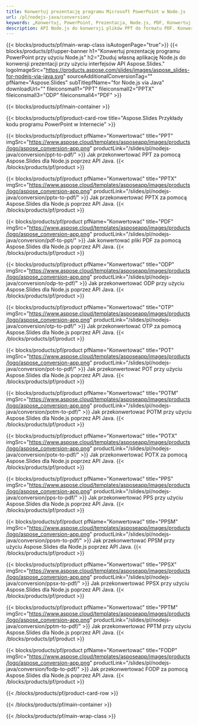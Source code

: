```yaml
---
title: Konwertuj prezentację programu Microsoft PowerPoint w Node.js
url: /pl/nodejs-java/conversion/
keywords: „Konwertuj, PowerPoint, Prezentacja, Node.js, PDF, Konwertuj na PDF, PPT na PDF”
description: API Node.js do konwersji plików PPT do formatu PDF. Konwertuj prezentacje do JPG, PNG i innych formatów w Node.js.
---
```



{{< blocks/products/pf/main-wrap-class isAutogenPage="true">}}
{{< blocks/products/pf/upper-banner h1="Konwertuj prezentację programu PowerPoint przy użyciu Node.js" h2="Zbuduj własną aplikację Node.js do konwersji prezentacji przy użyciu interfejsów API Aspose.Slides." logoImageSrc="https://products.aspose.com/slides/images/aspose_slides-for-nodejs-via-java.svg" sourceAdditionalConversionTag="" pfName="Aspose.Slides" subTitlepfName="for Node.js via Java" downloadUrl="" fileiconsmall1="PPT" fileiconsmall2="PPTX" fileiconsmall3="ODP" fileiconsmall4="PDF" >}}

{{< blocks/products/pf/main-container >}}

{{< blocks/products/pf/product-card-row title="Aspose.Slides Przykłady kodu programu PowerPoint w Internecie" >}}

{{< blocks/products/pf/product pfName="Konwertować" title="PPT" imgSrc="https://www.aspose.cloud/templates/asposeapp/images/products/logo/aspose_conversion-app.png" productLink="/slides/pl/nodejs-java/conversion/ppt-to-pdf/" >}}
Jak przekonwertować PPT za pomocą Aspose.Slides dla Node.js poprzez API Java.
{{< /blocks/products/pf/product >}}

{{< blocks/products/pf/product pfName="Konwertować" title="PPTX" imgSrc="https://www.aspose.cloud/templates/asposeapp/images/products/logo/aspose_conversion-app.png" productLink="/slides/pl/nodejs-java/conversion/pptx-to-pdf/" >}}
Jak przekonwertować PPTX za pomocą Aspose.Slides dla Node.js poprzez API Java.
{{< /blocks/products/pf/product >}}

{{< blocks/products/pf/product pfName="Konwertować" title="PDF" imgSrc="https://www.aspose.cloud/templates/asposeapp/images/products/logo/aspose_conversion-app.png" productLink="/slides/pl/nodejs-java/conversion/pdf-to-ppt/" >}}
Jak konwertować pliki PDF za pomocą Aspose.Slides dla Node.js poprzez API Java.
{{< /blocks/products/pf/product >}}

{{< blocks/products/pf/product pfName="Konwertować" title="ODP" imgSrc="https://www.aspose.cloud/templates/asposeapp/images/products/logo/aspose_conversion-app.png" productLink="/slides/pl/nodejs-java/conversion/odp-to-pdf/" >}}
Jak przekonwertować ODP przy użyciu Aspose.Slides dla Node.js poprzez API Java.
{{< /blocks/products/pf/product >}}

{{< blocks/products/pf/product pfName="Konwertować" title="OTP" imgSrc="https://www.aspose.cloud/templates/asposeapp/images/products/logo/aspose_conversion-app.png" productLink="/slides/pl/nodejs-java/conversion/otp-to-pdf/" >}}
Jak przekonwertować OTP za pomocą Aspose.Slides dla Node.js poprzez API Java.
{{< /blocks/products/pf/product >}}

{{< blocks/products/pf/product pfName="Konwertować" title="POT" imgSrc="https://www.aspose.cloud/templates/asposeapp/images/products/logo/aspose_conversion-app.png" productLink="/slides/pl/nodejs-java/conversion/pot-to-pdf/" >}}
Jak przekonwertować POT przy użyciu Aspose.Slides dla Node.js poprzez API Java.
{{< /blocks/products/pf/product >}}

{{< blocks/products/pf/product pfName="Konwertować" title="POTM" imgSrc="https://www.aspose.cloud/templates/asposeapp/images/products/logo/aspose_conversion-app.png" productLink="/slides/pl/nodejs-java/conversion/potm-to-pdf/" >}}
Jak przekonwertować POTM przy użyciu Aspose.Slides dla Node.js poprzez API Java.
{{< /blocks/products/pf/product >}}

{{< blocks/products/pf/product pfName="Konwertować" title="POTX" imgSrc="https://www.aspose.cloud/templates/asposeapp/images/products/logo/aspose_conversion-app.png" productLink="/slides/pl/nodejs-java/conversion/potx-to-pdf/" >}}
Jak przekonwertować POTX za pomocą Aspose.Slides dla Node.js poprzez API Java.
{{< /blocks/products/pf/product >}}

{{< blocks/products/pf/product pfName="Konwertować" title="PPS" imgSrc="https://www.aspose.cloud/templates/asposeapp/images/products/logo/aspose_conversion-app.png" productLink="/slides/pl/nodejs-java/conversion/pps-to-pdf/" >}}
Jak przekonwertować PPS przy użyciu Aspose.Slides dla Node.js poprzez API Java.
{{< /blocks/products/pf/product >}}

{{< blocks/products/pf/product pfName="Konwertować" title="PPSM" imgSrc="https://www.aspose.cloud/templates/asposeapp/images/products/logo/aspose_conversion-app.png" productLink="/slides/pl/nodejs-java/conversion/ppsm-to-pdf/" >}}
Jak przekonwertować PPSM przy użyciu Aspose.Slides dla Node.js poprzez API Java.
{{< /blocks/products/pf/product >}}

{{< blocks/products/pf/product pfName="Konwertować" title="PPSX" imgSrc="https://www.aspose.cloud/templates/asposeapp/images/products/logo/aspose_conversion-app.png" productLink="/slides/pl/nodejs-java/conversion/ppsx-to-pdf/" >}}
Jak przekonwertować PPSX przy użyciu Aspose.Slides dla Node.js poprzez API Java.
{{< /blocks/products/pf/product >}}

{{< blocks/products/pf/product pfName="Konwertować" title="PPTM" imgSrc="https://www.aspose.cloud/templates/asposeapp/images/products/logo/aspose_conversion-app.png" productLink="/slides/pl/nodejs-java/conversion/pptm-to-pdf/" >}}
Jak przekonwertować PPTM przy użyciu Aspose.Slides dla Node.js poprzez API Java.
{{< /blocks/products/pf/product >}}

{{< blocks/products/pf/product pfName="Konwertować" title="FODP" imgSrc="https://www.aspose.cloud/templates/asposeapp/images/products/logo/aspose_conversion-app.png" productLink="/slides/pl/nodejs-java/conversion/fodp-to-pdf/" >}}
Jak przekonwertować FODP za pomocą Aspose.Slides dla Node.js poprzez API Java.
{{< /blocks/products/pf/product >}}



{{< /blocks/products/pf/product-card-row >}}

{{< /blocks/products/pf/main-container >}}
    
{{< /blocks/products/pf/main-wrap-class >}}